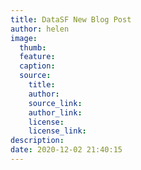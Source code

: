 ```yaml
---
title: DataSF New Blog Post
author: helen
image:
  thumb:
  feature:
  caption:
  source:
    title:
    author:
    source_link:
    author_link:
    license:
    license_link:
description:
date: 2020-12-02 21:40:15
---
```


